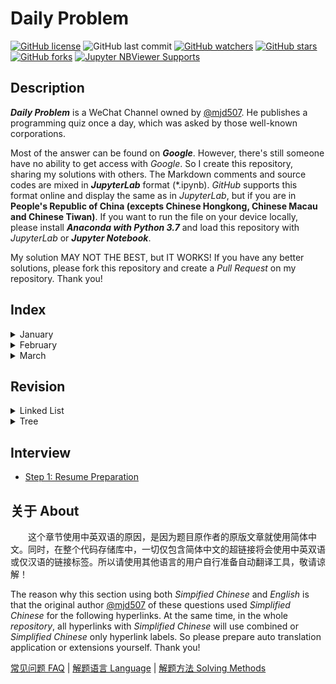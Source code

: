 # Daily Problem

[![GitHub license][1]][2]
![GitHub last commit][7]
[![GitHub watchers][8]][9]
[![GitHub stars][3]][4]
[![GitHub forks][5]][6]
[![Jupyter NBViewer Supports][10]][11]

[1]: https://img.shields.io/github/license/Dragon1573/Daily-Problem?color=blue&style=for-the-badge
[2]: https://github.com/Dragon1573/Daily-Problem/blob/master/LICENSE
[7]: https://img.shields.io/github/last-commit/Dragon1573/Daily-Problem?color=blue&style=for-the-badge
[3]: https://img.shields.io/github/stars/Dragon1573/Daily-Problem?color=blue&style=for-the-badge
[4]: https://github.com/Dragon1573/Daily-Problem/stargazers
[5]: https://img.shields.io/github/forks/Dragon1573/Daily-Problem?color=blue&style=for-the-badge
[6]: https://github.com/Dragon1573/Daily-Problem/network
[8]: https://img.shields.io/github/watchers/Dragon1573/Daily-Problem?style=for-the-badge
[9]: https://github.com/Dragon1573/Daily-Problem/watchers
[10]: https://img.shields.io/static/v1?label=Jupyter%20NBViewer&message=Support&color=blue&style=for-the-badge&logo=JUPYTER
[11]: https://nbviewer.jupyter.org/github/Dragon1573/Daily-Problem/tree/master/

## Description

***Daily Problem*** is a WeChat Channel owned by [@mjd507](https://github.com/mjd507). He publishes a programming quiz once a day, which was asked by those well-known corporations.

Most of the answer can be found on ***Google***. However, there's still someone have no ability to get access with *Google*. So I create this repository, sharing my solutions with others. The Markdown comments and source codes are mixed in ***JupyterLab*** format (\*.ipynb). *GitHub* supports this format online and display the same as in *JupyterLab*, but if you are in **People's Republic of China (excepts Chinese Hongkong, Chinese Macau and Chinese Tiwan)**. If you want to run the file on your device locally, please install ***Anaconda with Python 3.7*** and load this repository with *JupyterLab* or ***Jupyter Notebook***.

My solution MAY NOT THE BEST, but IT WORKS! If you have any better solutions, please fork this repository and create a *Pull Request* on my repository. Thank you!

## Index
<details>
    <summary>January</summary>
    <details>
      <summary>Week 1</summary>

- [Day 1: Linklist Add Up](January/Week1/1.ipynb)
- [Day 2: Longest Substring Without Repeating Characters](January/Week1/2.ipynb)
- [Day 3: Longest Palindromic Substring](January/Week1/3.ipynb)
- [Day 4: Validate Balanced Parentheses](January/Week1/4.ipynb)
- [Day 5: First and Last Indices of an Element in a Sorted Array](January/Week1/5.ipynb)
- [Day 6: Reverse a Linked List](January/Week1/6.ipynb)
- [Day 7: Sorting a list with 3 unique numbers](January/Week1/7.ipynb)

    </details>
    <details>
        <summary>Week 2</summary>

- [Day 8: Two-Sum](January/Week2/8.ipynb)
- [Day 9: Find the non-duplicate number](January/Week2/9.ipynb)
- [Day 10: Non-decreasing Array with Single Modification](January/Week2/10.ipynb)
- [Day 11: Floor and Ceiling of a Binary Search Tree](January/Week2/11.ipynb)
- [Day 12: Invert a Binary Tree](January/Week2/12.ipynb)
- [Day 13: Maximum In A Stack](January/Week2/13.ipynb)
- [Day 14: Number of Ways to Climb Stairs](January/Week2/13.ipynb)

    </details>
    <details>
      <summary>Week 3</summary>

- [Day 15: Find Pythagorean Triplets](January/Week3/15.ipynb)
- [Day 16: Edit Distance](January/Week3/16.ipynb)
- [Day 17: Create a Simple Calculator](January/Week3/17.ipynb)
- [Day 18: Longest Sequence with Two Unique Numbers](January/Week3/18.ipynb)
- [Day 19: Find Cycles in a Graph](January/Week3/19.ipynb)
- [Day 20: Word Search](January/Week3/20.ipynb)
- [Day 21: Minimum Size Subarray Sum](January/Week3/21.ipynb)

    </details>
    <details>
      <summary>Week 4</summary>

- [Day 22: Ways to Traverse a Grid](January/Week4/22.ipynb)
- [Day 23: Intersection of Linked Lists](January/Week4/23.ipynb)
- [Day 24: Falling Dominoes](January/Week4/24.ipynb)
- [Day 25: Remove Consecutive Nodes that Sum to 0](January/Week4/25.ipynb)
- [Day 26: Remove k-th Last Element From Linked List](January/Week4/26.ipynb)
- [Day 27: Witness of The Tall People](January/Week4/27.ipynb)
- [Day 28: Course Prerequisites](January/Week4/28.ipynb)

    </details>
</details>
<details>
    <summary>February</summary>
    <details>
      <summary>Week 5</summary>

- [Day 29: Move Zeros](February/Week5/29.ipynb)
- [Day 30: Find the k-th Largest Element in a List](February/Week5/30.ipynb)
- [Day 31: Spiral Traversal of Grid](February/Week5/31.ipynb)
- [Day 32: Largest Product of 3 Elements](February/Week5/32.ipynb)
- [Day 33: Merge Overlapping Intervals](February/Week5/33.ipynb)
- [Day 34: Maximum Profit From Stocks](February/Week5/34.ipynb)
- [Day 35: Queue Using Two Stacks](February/Week5/35.ipynb)

    </details>
    <details>
        <summary>Week 6</summary>

- [Day 36: Contiguous Subarray with Maximum Sum](February/Week6/36.ipynb)
- [Day 37: Merge K Sorted Linked Lists](February/Week6/37.ipynb)
- [Day 38: Create a balanced binary search tree](February/Week6/38.ipynb)
- [Day 39: Trapping Rainwater](February/Week6/39.ipynb)
- [Day 40: Buddy Strings](February/Week6/40.ipynb)
- [Day 41: Deepest Node in a Binary Tree](February/Week6/41.ipynb)
- [Day 42: Look and Say Sequence](February/Week6/42.ipynb)

    </details>
    <details>
        <summary>Week 7</summary>

- [Day 43: First Missing Positive Integer](February/Week7/43.ipynb)
- [Day 44: Validate Binary Search Tree](February/Week7/44.ipynb)
- [Day 45: Get all Values at a Certain Height in a Binary Tree](February/Week7/45.ipynb)
- [Day 46: Longest Substring With K Distinct Characters](February/Week7/46.ipynb)
- [Day 47: Count Number of Unival Subtrees](February/Week7/47.ipynb)
- [Day 48: Reconstrunct Binary Tree from Preorder and Inorder Traversals](February/Week7/48.ipynb)
- [Day 49: Sort Colors](February/Week7/49.ipynb)

    </details>
    <details>
        <summary>Week 8</summary>

- [Day 50: Word Ordering in a Different Alphabetical Order](February/Week8/50.ipynb)
- [Day 51: 3 Sum](February/Week8/51.ipynb)
- [Day 52: Largest BST in a Binary Tree](February/Week8/52.ipynb)
- [Day 53: Find the Number of Islands](February/Week8/53.ipynb)
- [Day 54: Minimum Removals for Valid Parenthesis](February/Week8/54.ipynb)
- [Day 55: Group Words that are Anagrams](February/Week8/55.ipynb)
- [Day 56: Running Median](February/Week8/56.ipynb)

    </details>
</details>
<details>
    <summary>March</summary>
    <details>
        <summary>Week 9</summary>

- [Day 57: Room scheduling](March/Week9/57.ipynb)
- [Day 58: Reverse Words in a String](March/Week9/58.ipynb)
- [Day 59: Merge List Of Number Into Ranges](March/Week9/59.ipynb)
- [Day 60: Product of Array Except Self](March/Week9/60.ipynb)
- [Day 61: Given two arrays, write a function to compute their intersection](March/Week9/61.ipynb)
- [Day 62: Longest Increasing Subsequence](March/Week9/62.ipynb)
- [Day 63: Angles of a Clock](March/Week9/63.ipynb)

    </details>
    <details>
        <summary>Week 10</summary>

- [Day 64: Arithmetic Binary Tree](March/Week10/64.ipynb)
- [Day 65: Tree Serialization](March/Week10/65.ipynb)
- [Day 66: Distribute Bonuses](March/Week10/66.ipynb)
- [Day 67: Min Range Needed to Sort](March/Week10/67.ipynb)
- [Day 68: Reverse Integer](March/Week10/68.ipynb)
- [Day 69: Min Stack](March/Week10/69.ipynb)
- [Day 70: Full Binary Tree](March/Week10/70.ipynb)

    </details>
    <details>
        <summary>Week 11</summary>

- [Day 71: Decode String](March/Week11/71.ipynb)
- [Day 72: Circle of Chained Words](March/Week11/72.ipynb)
- [Day 73: Jump to the End](March/Week11/73.ipynb)
- [Day 74: H-index](March/Week11/74.ipynb)

    </details>
</details>

## Revision

<details>
    <summary>Linked List</summary>

- [Linked List](Revision/Linked_List.ipynb)

</details>
<details>
    <summary>Tree</summary>

- [Binary Tree](Revision/Binary_Tree.ipynb)
- [Traversing 2 trees in parallel](Revision/Parallel_Tree.ipynb)
- [Binary Search Tree](Revision/Binary_Search_Tree.ipynb)

</details>

## Interview

- [Step 1: Resume Preparation](Interview/Process1.md)

## 关于 About

&emsp;&emsp;这个章节使用中英双语的原因，是因为题目原作者的原版文章就使用简体中文。同时，在整个代码存储库中，一切仅包含简体中文的超链接将会使用中英双语或仅汉语的链接标签。所以请使用其他语言的用户自行准备自动翻译工具，敬请谅解！

The reason why this section using both *Simpified Chinese* and *English* is that the original author [@mjd507](https://github.com/mjd507) of these questions used *Simplified Chinese* for the following hyperlinks. At the same time, in the whole *repository*, all hyperlinks with *Simplified Chinese* will use combined or *Simplified Chinese* only hyperlink labels. So please prepare auto translation application or extensions yourself. Thank you!

[常见问题 FAQ] | [解题语言 Language] | [解题方法 Solving Methods]

[常见问题 FAQ]: https://mp.weixin.qq.com/s/KsNh1Jfq4mPj0fb5DSALDQ
[解题语言 Language]: https://mp.weixin.qq.com/s/ksk35cKlvXZ6WNLsxOCHQA
[解题方法 Solving Methods]: https://mp.weixin.qq.com/s/DG2BheIKIn-ec6cCdEyHRg